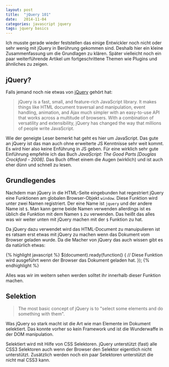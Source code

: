 ```yaml
---
layout: post
title:  "jQuery 101"
date:   2014-11-04
categories: javascript jquery
tags: jquery basics
---
```

Ich musste gerade wieder feststellen das einige Entwickler noch nicht oder sehr wenig mit jQuery in Berührung gekommen sind. Deshalb hier ein kleine Zusammenfassung um die Grundlagen zu klären. Später vielleicht noch ein paar weiterführende Artikel um fortgeschrittene Themen wie Plugins und ähnliches zu zeigen.

## jQuery?

Falls jemand noch nie etwas von [jQuery](http://jquery.com/) gehört hat:

> jQuery is a fast, small, and feature-rich JavaScript library. It makes things like HTML document traversal and manipulation, event handling, animation, and Ajax much simpler with an easy-to-use API that works across a multitude of browsers. With a combination of versatility and extensibility, jQuery has changed the way that millions of people write JavaScript.

Wie der geneigte Leser bemerkt hat geht es hier um JavaScript. Das gute an jQuery ist das man auch ohne erweiterte JS Kenntnisse sehr weit kommt. Es wird hier also keine Enführung in JS geben. Für eine wirklich sehr gute Einführung empfehle ich das Buch *JavaScript: The Good Parts [Douglas Crockford - 2008]*. Das Buch öffnet einem die Augen (wirklich) und ist auch eher dünn und schnell zu lesen.

## Grundlegendes

Nachdem man jQuery in die HTML-Seite eingebunden hat regestriert jQuery eine Funktionen am globalen Browser-Objekt `window`. Diese Funktion wird unter zwei Namen registriert. Der eine Name ist `jquery` und der andere Name ist `$`. Man kann gerne beide Namen verwenden allerdings ist es üblich die Funktion mit dem Namen `$` zu verwenden. Das heißt das alles was wir weiter unten mit jQuery machen mit der `$` Funktion zu hat.

Da jQuery dazu verwendet wird das HTML-Document zu manuipulieren ist es ratsam erst etwas mit jQuery zu machen wenn das Dokument vom Browser geladen wurde. Da die Macher von jQuery das auch wissen gibt es da natürlich etwas:

{% highlight javascript %}
$(document).ready(function() {
    // Diese Funktion wird ausgeführt wenn der Browser das Dokument geladen hat.
});
{% endhighlight %}

Alles was wir im weitern sehen werden solltet ihr innerhalb dieser Funktion machen.

## Selektion

> The most basic concept of jQuery is to "select some elements and do something with them".

Was jQuery so stark macht ist die Art wie man Elemente im Dokument selektiert. Das konnte vorher so kein Framework und ist die Wunderwaffe in der DOM manipulation.

Selektiert wird mit Hilfe von CSS Selektoren. jQuery unterstützt (fast) alle CSS3 Selektoren auch wenn der Browser den Selektor eigentlich nicht unterstützt. Zusätzlich werden noch ein paar Selektoren unterstützt die nicht mal CSS3 kann.